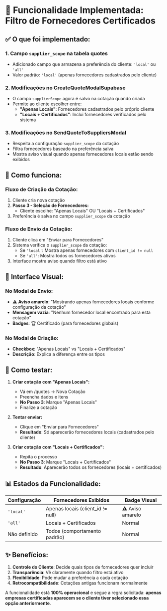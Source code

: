# 🎯 Funcionalidade Implementada: Filtro de Fornecedores Certificados

## ✅ **O que foi implementado:**

### 1. **Campo `supplier_scope` na tabela quotes**
- Adicionado campo que armazena a preferência do cliente: `'local'` ou `'all'`
- Valor padrão: `'local'` (apenas fornecedores cadastrados pelo cliente)

### 2. **Modificações no CreateQuoteModalSupabase**
- O campo `supplierScope` agora é salvo na cotação quando criada
- Permite ao cliente escolher entre:
  - **"Apenas Locais"**: Fornecedores cadastrados pelo próprio cliente
  - **"Locais + Certificados"**: Inclui fornecedores verificados pelo sistema

### 3. **Modificações no SendQuoteToSuppliersModal**
- Respeita a configuração `supplier_scope` da cotação
- Filtra fornecedores baseado na preferência salva
- Mostra aviso visual quando apenas fornecedores locais estão sendo exibidos

## 🔄 **Como funciona:**

### **Fluxo de Criação da Cotação:**
1. Cliente cria nova cotação
2. **Passo 3 - Seleção de Fornecedores:**
   - Cliente escolhe: "Apenas Locais" OU "Locais + Certificados"
3. Preferência é salva no campo `supplier_scope` da cotação

### **Fluxo de Envio da Cotação:**
1. Cliente clica em "Enviar para Fornecedores"
2. Sistema verifica o `supplier_scope` da cotação:
   - Se `'local'`: Mostra apenas fornecedores com `client_id != null`
   - Se `'all'`: Mostra todos os fornecedores ativos
3. Interface mostra aviso quando filtro está ativo

## 🎨 **Interface Visual:**

### **No Modal de Envio:**
- ⚠️ **Aviso amarelo**: "Mostrando apenas fornecedores locais conforme configuração da cotação"
- **Mensagem vazia**: "Nenhum fornecedor local encontrado para esta cotação"
- **Badges**: 🏆 Certificado (para fornecedores globais)

### **No Modal de Criação:**
- **Checkbox**: "Apenas Locais" vs "Locais + Certificados"
- **Descrição**: Explica a diferença entre os tipos

## 🧪 **Como testar:**

1. **Criar cotação com "Apenas Locais":**
   - Vá em /quotes → Nova Cotação
   - Preencha dados e itens
   - **No Passo 3**: Marque "Apenas Locais"
   - Finalize a cotação

2. **Tentar enviar:**
   - Clique em "Enviar para Fornecedores"
   - **Resultado**: Só aparecerão fornecedores locais (cadastrados pelo cliente)

3. **Criar cotação com "Locais + Certificados":**
   - Repita o processo
   - **No Passo 3**: Marque "Locais + Certificados"
   - **Resultado**: Aparecerão todos os fornecedores (locais + certificados)

## 📊 **Estados da Funcionalidade:**

| Configuração | Fornecedores Exibidos | Badge Visual |
|-------------|----------------------|--------------|
| `'local'` | Apenas locais (client_id != null) | ⚠️ Aviso amarelo |
| `'all'` | Locais + Certificados | Normal |
| Não definido | Todos (comportamento padrão) | Normal |

## ✨ **Benefícios:**

1. **Controle do Cliente**: Decide quais tipos de fornecedores quer incluir
2. **Transparência**: Vê claramente quando filtro está ativo
3. **Flexibilidade**: Pode mudar a preferência a cada cotação
4. **Retrocompatibilidade**: Cotações antigas funcionam normalmente

A funcionalidade está **100% operacional** e segue a regra solicitada: **apenas empresas certificadas aparecem se o cliente tiver selecionado essa opção anteriormente**.